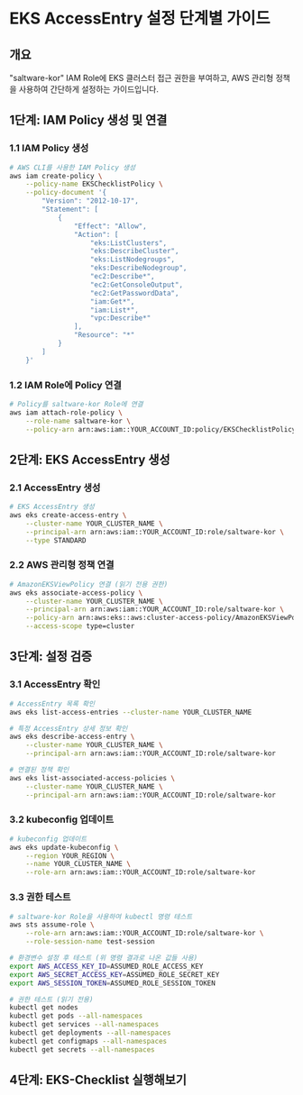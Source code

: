 # EKS AccessEntry 설정 단계별 가이드

## 개요
"saltware-kor" IAM Role에 EKS 클러스터 접근 권한을 부여하고, AWS 관리형 정책을 사용하여 간단하게 설정하는 가이드입니다.

## 1단계: IAM Policy 생성 및 연결

### 1.1 IAM Policy 생성
```bash
# AWS CLI를 사용한 IAM Policy 생성
aws iam create-policy \
    --policy-name EKSChecklistPolicy \
    --policy-document '{
        "Version": "2012-10-17",
        "Statement": [
            {
                "Effect": "Allow",
                "Action": [
                    "eks:ListClusters",
                    "eks:DescribeCluster",
                    "eks:ListNodegroups",
                    "eks:DescribeNodegroup",
                    "ec2:Describe*",
                    "ec2:GetConsoleOutput",
                    "ec2:GetPasswordData",
                    "iam:Get*",
                    "iam:List*",
                    "vpc:Describe*"
                ],
                "Resource": "*"
            }
        ]
    }'
```

### 1.2 IAM Role에 Policy 연결
```bash
# Policy를 saltware-kor Role에 연결
aws iam attach-role-policy \
    --role-name saltware-kor \
    --policy-arn arn:aws:iam::YOUR_ACCOUNT_ID:policy/EKSChecklistPolicy
```

## 2단계: EKS AccessEntry 생성

### 2.1 AccessEntry 생성
```bash
# EKS AccessEntry 생성
aws eks create-access-entry \
    --cluster-name YOUR_CLUSTER_NAME \
    --principal-arn arn:aws:iam::YOUR_ACCOUNT_ID:role/saltware-kor \
    --type STANDARD
```

### 2.2 AWS 관리형 정책 연결
```bash
# AmazonEKSViewPolicy 연결 (읽기 전용 권한)
aws eks associate-access-policy \
    --cluster-name YOUR_CLUSTER_NAME \
    --principal-arn arn:aws:iam::YOUR_ACCOUNT_ID:role/saltware-kor \
    --policy-arn arn:aws:eks::aws:cluster-access-policy/AmazonEKSViewPolicy \
    --access-scope type=cluster
```

## 3단계: 설정 검증

### 3.1 AccessEntry 확인
```bash
# AccessEntry 목록 확인
aws eks list-access-entries --cluster-name YOUR_CLUSTER_NAME

# 특정 AccessEntry 상세 정보 확인
aws eks describe-access-entry \
    --cluster-name YOUR_CLUSTER_NAME \
    --principal-arn arn:aws:iam::YOUR_ACCOUNT_ID:role/saltware-kor

# 연결된 정책 확인
aws eks list-associated-access-policies \
    --cluster-name YOUR_CLUSTER_NAME \
    --principal-arn arn:aws:iam::YOUR_ACCOUNT_ID:role/saltware-kor
```

### 3.2 kubeconfig 업데이트
```bash
# kubeconfig 업데이트
aws eks update-kubeconfig \
    --region YOUR_REGION \
    --name YOUR_CLUSTER_NAME \
    --role-arn arn:aws:iam::YOUR_ACCOUNT_ID:role/saltware-kor
```

### 3.3 권한 테스트
```bash
# saltware-kor Role을 사용하여 kubectl 명령 테스트
aws sts assume-role \
    --role-arn arn:aws:iam::YOUR_ACCOUNT_ID:role/saltware-kor \
    --role-session-name test-session

# 환경변수 설정 후 테스트 (위 명령 결과로 나온 값들 사용)
export AWS_ACCESS_KEY_ID=ASSUMED_ROLE_ACCESS_KEY
export AWS_SECRET_ACCESS_KEY=ASSUMED_ROLE_SECRET_KEY
export AWS_SESSION_TOKEN=ASSUMED_ROLE_SESSION_TOKEN

# 권한 테스트 (읽기 전용)
kubectl get nodes
kubectl get pods --all-namespaces
kubectl get services --all-namespaces
kubectl get deployments --all-namespaces
kubectl get configmaps --all-namespaces
kubectl get secrets --all-namespaces
```

## 4단계: EKS-Checklist 실행해보기